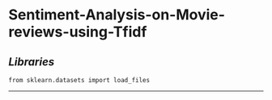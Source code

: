 # Sentiment-Analysis-on-Movie-reviews-using-Tfidf


*Libraries* 
---
`from sklearn.datasets import load_files`

---




